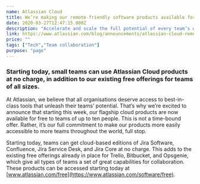 ```yaml
---
name: Atlassian Cloud
title: We’re making our remote-friendly software products available for free
date: 2020-03-27T12:47:15.000Z
description: "Accelerate and scale the full potential of every team’s work with Atlassian enterprise cloud solutions"
link: https://www.atlassian.com/blog/announcements/atlassian-cloud-remote-friendly-tools-free-small-teams
price: ""
tags: ["Tech","Team collaboration"]
purpose: "page"
---
```

### Starting today, small teams can use Atlassian Cloud products at no charge, in addition to our existing free offerings for teams of all sizes.

At Atlassian, we believe that all organisations deserve access to best-in-class tools that unleash their teams’ potential. That’s why we’re excited to announce that starting this week, our flagship cloud products are now available for free to teams of up to ten people. This is not a time-bound offer. Rather, it’s our full commitment to make our products more easily accessible to more teams throughout the world, full stop.

Starting today, teams can get cloud-based editions of Jira Software, Confluence, Jira Service Desk, and Jira Core at no charge. This adds to the existing free offerings already in place for Trello, Bitbucket, and Opsgenie, which give all types of teams a set of great capabilities for collaboration. These products can be accessed starting today at [www.atlassian.com/free](https://www.atlassian.com/software/free).
